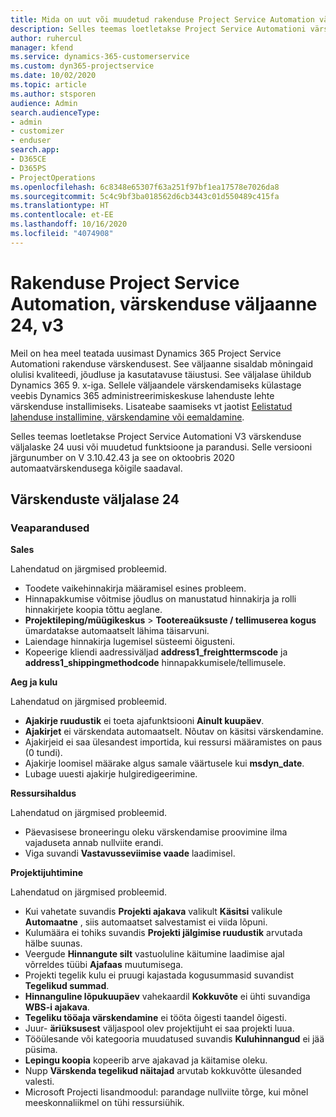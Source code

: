 ```yaml
---
title: Mida on uut või muudetud rakenduse Project Service Automation värskenduse väljaandes 24, V3
description: Selles teemas loetletakse Project Service Automationi värskenduse väljalaske 24, V3 saadaolevaid funktsioone ja parandusi.
author: ruhercul
manager: kfend
ms.service: dynamics-365-customerservice
ms.custom: dyn365-projectservice
ms.date: 10/02/2020
ms.topic: article
ms.author: stsporen
audience: Admin
search.audienceType:
- admin
- customizer
- enduser
search.app:
- D365CE
- D365PS
- ProjectOperations
ms.openlocfilehash: 6c8348e65307f63a251f97bf1ea17578e7026da8
ms.sourcegitcommit: 5c4c9bf3ba018562d6cb3443c01d550489c415fa
ms.translationtype: HT
ms.contentlocale: et-EE
ms.lasthandoff: 10/16/2020
ms.locfileid: "4074908"
---
```

# <a name="project-service-automation-update-release-24-v3"></a>Rakenduse Project Service Automation, värskenduse väljaanne 24, v3

Meil on hea meel teatada uusimast Dynamics 365 Project Service Automationi rakenduse värskendusest. See väljaanne sisaldab mõningaid olulisi kvaliteedi, jõudluse ja kasutatavuse täiustusi. See väljalase ühildub Dynamics 365 9. x-iga. Sellele väljaandele värskendamiseks külastage veebis Dynamics 365 administreerimiskeskuse lahenduste lehte värskenduse installimiseks. Lisateabe saamiseks vt jaotist [Eelistatud lahenduse installimine, värskendamine või eemaldamine](https://docs.microsoft.com/power-platform/admin/install-remove-preferred-solution).

Selles teemas loetletakse Project Service Automationi V3 värskenduse väljalaske 24 uusi või muudetud funktsioone ja parandusi. Selle versiooni järgunumber on V 3.10.42.43 ja see on oktoobris 2020 automaatvärskendusega kõigile saadaval.

## <a name="update-release-24"></a>Värskenduste väljalase 24

### <a name="bug-fixes"></a>Veaparandused

**Sales**

Lahendatud on järgmised probleemid.

- Toodete vaikehinnakirja määramisel esines probleem.
- Hinnapakkumise võitmise jõudlus on manustatud hinnakirja ja rolli hinnakirjete koopia tõttu aeglane.
- **Projektileping/müügikeskus** > **Tootereaüksuste / tellimuserea kogus** ümardatakse automaatselt lähima täisarvuni.
- Laiendage hinnakirja lugemisel süsteemi õigusteni.
- Kopeerige kliendi aadressiväljad **address1_freighttermscode** ja **address1_shippingmethodcode** hinnapakkumisele/tellimusele. 


**Aeg ja kulu**

Lahendatud on järgmised probleemid.

- **Ajakirje ruudustik** ei toeta ajafunktsiooni **Ainult kuupäev**.
- **Ajakirjet** ei värskendata automaatselt. Nõutav on käsitsi värskendamine.
- Ajakirjeid ei saa ülesandest importida, kui ressursi määramistes on paus (0 tundi).
- Ajakirje loomisel määrake algus samale väärtusele kui **msdyn_date**.
- Lubage uuesti ajakirje hulgiredigeerimine.

**Ressursihaldus**

Lahendatud on järgmised probleemid.

- Päevasisese broneeringu oleku värskendamise proovimine ilma vajaduseta annab nullviite erandi.
- Viga suvandi **Vastavusseviimise vaade** laadimisel.


**Projektijuhtimine**

Lahendatud on järgmised probleemid.

- Kui vahetate suvandis **Projekti ajakava** valikult **Käsitsi** valikule **Automaatne** , siis automaatset salvestamist ei viida lõpuni.
- Kulumäära ei tohiks suvandis **Projekti jälgimise ruudustik** arvutada hälbe suunas.
- Veergude **Hinnangute silt** vastuoluline käitumine laadimise ajal võrreldes tüübi **Ajafaas** muutumisega.
- Projekti tegelik kulu ei pruugi kajastada kogusummasid suvandist **Tegelikud summad**.
- **Hinnanguline lõpukuupäev** vahekaardil **Kokkuvõte** ei ühti suvandiga **WBS-i ajakava**.
- **Tegeliku tööaja värskendamine** ei tööta õigesti taandel õigesti.
- Juur- **äriüksusest** väljaspool olev projektijuht ei saa projekti luua.
- Tööülesande või kategooria muudatused suvandis **Kuluhinnangud** ei jää püsima.
- **Lepingu koopia** kopeerib arve ajakavad ja käitamise oleku.
- Nupp **Värskenda tegelikud näitajad** arvutab kokkuvõtte ülesanded valesti.
- Microsoft Projecti lisandmoodul: parandage nullviite tõrge, kui mõnel meeskonnaliikmel on tühi ressursiühik.

